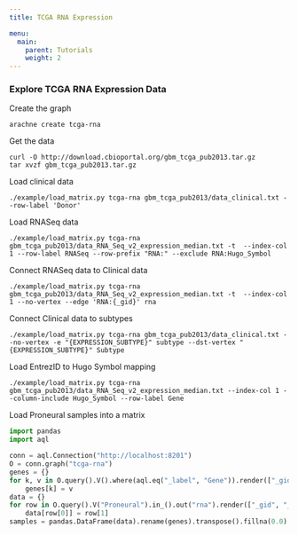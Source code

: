 ```yaml
---
title: TCGA RNA Expression

menu:
  main:
    parent: Tutorials
    weight: 2
---
```


### Explore TCGA RNA Expression Data

Create the graph

```
arachne create tcga-rna
```

Get the data
```
curl -O http://download.cbioportal.org/gbm_tcga_pub2013.tar.gz
tar xvzf gbm_tcga_pub2013.tar.gz
```

Load clinical data
```
./example/load_matrix.py tcga-rna gbm_tcga_pub2013/data_clinical.txt --row-label 'Donor'
```

Load RNASeq data
```
./example/load_matrix.py tcga-rna gbm_tcga_pub2013/data_RNA_Seq_v2_expression_median.txt -t  --index-col 1 --row-label RNASeq --row-prefix "RNA:" --exclude RNA:Hugo_Symbol
```

Connect RNASeq data to Clinical data
```
./example/load_matrix.py tcga-rna gbm_tcga_pub2013/data_RNA_Seq_v2_expression_median.txt -t  --index-col 1 --no-vertex --edge 'RNA:{_gid}' rna
```

Connect Clinical data to subtypes
```
./example/load_matrix.py tcga-rna gbm_tcga_pub2013/data_clinical.txt --no-vertex -e "{EXPRESSION_SUBTYPE}" subtype --dst-vertex "{EXPRESSION_SUBTYPE}" Subtype 
```

Load EntrezID to Hugo Symbol mapping
```
./example/load_matrix.py tcga-rna gbm_tcga_pub2013/data_RNA_Seq_v2_expression_median.txt --index-col 1 --column-include Hugo_Symbol --row-label Gene
```


Load Proneural samples into a matrix
```python
import pandas
import aql

conn = aql.Connection("http://localhost:8201")
O = conn.graph("tcga-rna")
genes = {}
for k, v in O.query().V().where(aql.eq("_label", "Gene")).render(["_gid", "Hugo_Symbol"]):
    genes[k] = v
data = {}
for row in O.query().V("Proneural").in_().out("rna").render(["_gid", "_data"]):
    data[row[0]] = row[1]
samples = pandas.DataFrame(data).rename(genes).transpose().fillna(0.0)
```
